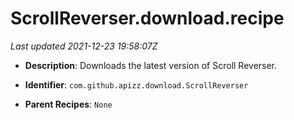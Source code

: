 # ScrollReverser.download.recipe

_Last updated 2021-12-23 19:58:07Z_

- **Description**: Downloads the latest version of Scroll Reverser.

- **Identifier**: `com.github.apizz.download.ScrollReverser`

- **Parent Recipes**: `None`